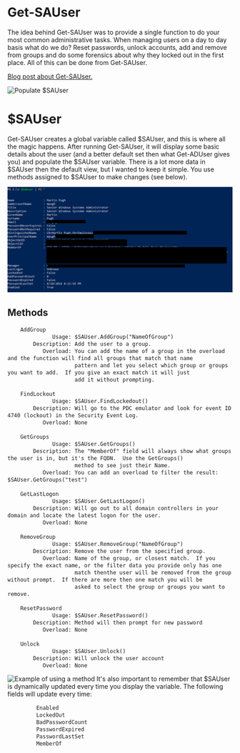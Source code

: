 # Get-SAUser
The idea behind Get-SAUser was to provide a single function to do your most common administrative tasks.  When managing users on a day to day basis what do we do?  Reset passwords, unlock accounts, add and remove from groups and do some forensics about why they locked out in the first place.  All of this can be done from Get-SAUser.

[Blog post about Get-SAUser.](https://thesurlyadmin.com/2016/08/11/simple-day-to-day-administration/)

![Populate $SAUser](/media/Get-SAUser1.png)

# $SAUser
Get-SAUser creates a global variable called $SAUser, and this is where all the magic happens.  After running Get-SAUser, it will display some basic details about the user (and a better default set then what Get-ADUser gives you) and populate the $SAUser variable.  There is a lot more data in $SAUser then the default view, but I wanted to keep it simple.  You use methods assigned to $SAUser to make changes (see below).

![All $SAUser properties](/media/Get-SAUser2.png)

## Methods
        AddGroup
                  Usage: $SAUser.AddGroup("NameOfGroup")
            Description: Add the user to a group.
               Overload: You can add the name of a group in the overload and the function will find all groups that match that name
                         pattern and let you select which group or groups you want to add.  If you give an exact match it will just
                         add it without prompting.

        FindLockout
                  Usage: $SAUser.FindLockedout()
            Description: Will go to the PDC emulator and look for event ID 4740 (lockout) in the Security Event Log. 
               Overload: None

        GetGroups
                  Usage: $SAUser.GetGroups()
            Description: The "MemberOf" field will always show what groups the user is in, but it's the FQDN.  Use the GetGroups() 
                         method to see just their Name.
               Overload: You can add an overload to filter the result:  $SAUser.GetGroups("test")

        GetLastLogon
                  Usage: $SAUser.GetLastLogon()
            Description: Will go out to all domain controllers in your domain and locate the latest logon for the user.
               Overload: None

        RemoveGroup
                  Usage: $SAUser.RemoveGroup("NameOfGroup")
            Description: Remove the user from the specified group. 
               Overload: Name of the group, or closest match.  If you specify the exact name, or the filter data you provide only has one
                         match thenthe user will be removed from the group without prompt.  If there are more then one match you will be
                         asked to select the group or groups you want to remove.

        ResetPassword
                  Usage: $SAUser.ResetPassword()
            Description: Method will then prompt for new password
               Overload: None

        Unlock
                  Usage: $SAUser.Unlock()
            Description: Will unlock the user account
               Overload: None

![Example of using a method](/media/Get-SAUser3.png)
It's also important to remember that $SAUser is dynamically updated every time you display the variable.  The following fields will update every time:

             Enabled
             LockedOut
             BadPasswordCount
             PasswordExpired
             PasswordLastSet
             MemberOf
			 
